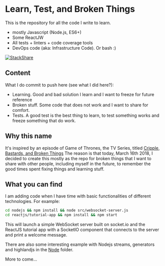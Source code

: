 # Learn, Test, and Broken Things

This is the repository for all the code I write to learn.

* mostly Javascript (Node.js, ES6+)
* Some ReactJW
* All tests + linters + code coverage tools
* DevOps code (aka: Infrastructure Code). Or bash :)

[![StackShare](https://img.shields.io/badge/tech-stack-0690fa.svg?style=flat)](https://stackshare.io/ildella/2018)

## Content
What I do commit to push here (see what I did here?):

* Learning. Good and bad solution I learn and I want to freeze for future reference
* Broken stuff. Some code that does not work and I want to share for comfort. 
* Tests. A good test is the best thing to learn, to test something works and freeze something that do work. 

## Why this name
It's inspired by an episode of Game of Thrones, the TV Series, titled [Cripple, Bastards, and Broken Things](http://awoiaf.westeros.org/index.php/Cripples,_Bastards,_and_Broken_Things)
The reason is that today, March 16th 2018, I decided to create this mostly as the repo for broken things that I want to share with other people, including myself in the future, to remember the good times spent fixing things and learning stuff.

## What you can find

I am adding code when I have time with basic functionalities of different technologies. 
For example:

```bash
cd nodejs && npm install && node src/websocket-server.js
cd reactjs/tutorial-app && npm install && npm start
```

This will launch a simple WebSocket server built on socket.io and the ReactJS tutorial app with a SocketIO component that connects to the server and print a welcome message. 

There are also some interesting example with Nodejs streams, generators and highlandjs in the [Node](node) folder.

More to come...